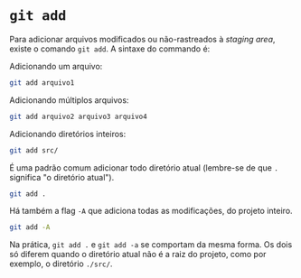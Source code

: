 # `git add`

Para adicionar arquivos modificados ou não-rastreados à _staging area_, existe
o comando `git add`. A sintaxe do commando é:

Adicionando um arquivo:
```sh
git add arquivo1
```

Adicionando múltiplos arquivos:
```sh
git add arquivo2 arquivo3 arquivo4
```

Adicionando diretórios inteiros:
```sh
git add src/
```

É uma padrão comum adicionar todo diretório atual (lembre-se de que `.`
significa "o diretório atual").
```sh
git add .
```

Há também a flag `-A` que adiciona todas as modificações, do projeto inteiro.
```sh
git add -A
```

Na prática, `git add .` e `git add -a` se comportam da mesma forma. Os dois só
diferem quando o diretório atual não é a raiz do projeto, como por exemplo, o
diretório `./src/`.
